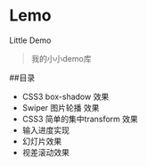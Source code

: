 # Lemo
Little Demo
>我的小小demo库

##目录
* CSS3 box-shadow 效果
* Swiper 图片轮播 效果
* CSS3 简单的集中transform 效果
* 输入进度实现
* 幻灯片效果
* 视差滚动效果



